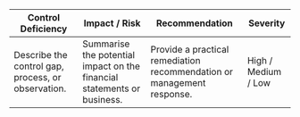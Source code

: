 | Control Deficiency | Impact / Risk | Recommendation | Severity |
| --- | --- | --- | --- |
| Describe the control gap, process, or observation. | Summarise the potential impact on the financial statements or business. | Provide a practical remediation recommendation or management response. | High / Medium / Low |
